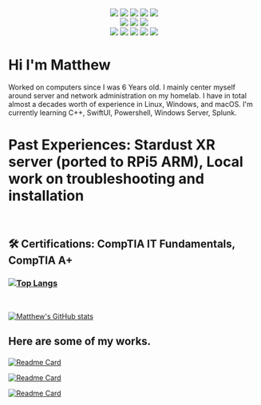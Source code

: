 <p align="center">
 
 <br>
 <img src = "https://img.shields.io/badge/Code-SwiftUI-ff6c37?style=for-the-badge&logo=swift&logoColor=black">
 <img src =  "https://img.shields.io/badge/Code-C++-informational?style=for-the-badge&logo=C++&color=df4f25">
 <img src =  "https://img.shields.io/badge/Tool-Git-informational?style=for-the-badge&logo=Git&color=f05032">
 <img src =  "https://img.shields.io/badge/Tool-PowerShell-informational?style=for-the-badge&logo=windows%color=3178c6">
 <img src = "https://img.shields.io/badge/ITF+-blue?style=for-the-badge&logo=comptia">
 <br>
 <img src = "https://img.shields.io/badge/Raspberry%20Pi-red?style=for-the-badge&logo=raspberrypi">
 <img src = "https://img.shields.io/badge/Service-MongoDB-ff32c37?style=for-the-badge&logo=mongodb&logoColor=Green">
 <img src = "https://img.shields.io/badge/terraform-7B42BC?logo=terraform&logoColor=white&style=for-the-badge">
 <br>
 <img src =  "https://img.shields.io/badge/Windows-0078D6?style=for-the-badge&logo=microsoft&logoColor=white">
 <img src =  "https://img.shields.io/badge/Linux-FCC624?style=for-the-badge&logo=linux&logoColor=black">
 <img src =  "https://img.shields.io/badge/FreeBSD-red?style=for-the-badge&logo=freebsd">
 <img src =  "https://img.shields.io/badge/macOS-blue?style=for-the-badge&logo=macOS">
 <img src = "https://img.shields.io/badge/A+-red?style=for-the-badge&logo=comptia">

 <br>
   <H1>
 Hi I'm Matthew
  </H1>
  
  <body>
  Worked on computers since I was 6 Years old. I mainly center myself around server and network administration on my homelab. I have in total almost a decades worth of experience in Linux, Windows, and macOS. I'm currently learning C++, SwiftUI, Powershell, Windows Server, Splunk.  
  </body>
 <br>
 <h1> Past Experiences:
  Stardust XR server (ported to RPi5 ARM), Local work on troubleshooting and installation
 </h1>
 <br>
 <h2> 🛠 Certifications:
  CompTIA IT Fundamentals, CompTIA A+
 </h2>
 
 <H3>
 
  [![Top Langs](https://github-readme-stats.vercel.app/api/top-langs/?username=Resident-Fortress)](https://github.com/Resident-Fortress)

 </H3>
 <br>
 
  [![Matthew's GitHub stats](https://github-readme-stats.vercel.app/api?username=Resident-Fortress)](https://github.com/Resident-Fortress)
<H2>


 Here are some of my works.

</H2>

[![Readme Card](https://github-readme-stats.vercel.app/api/pin/?username=Resident-Fortress&repo=HackClub-FirstApp)](https://github.com/Resident-Fortress/HackClub-FirstApp)

[![Readme Card](https://github-readme-stats.vercel.app/api/pin/?username=Resident-Fortress&repo=FunnyCProject)](https://github.com/Resident-Fortress/FunnyCProject)

[![Readme Card](https://github-readme-stats.vercel.app/api/pin/?username=Resident-Fortress&repo=StardustXR-ARM)](https://github.com/Resident-Fortress/StarDustXR)
